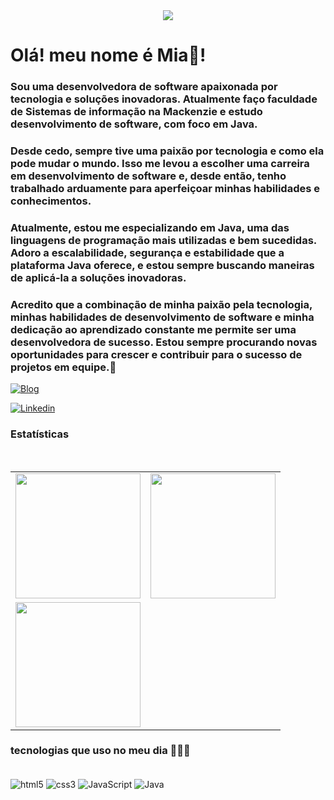 <div align='center'> <img src="https://i.pinimg.com/564x/60/f0/cb/60f0cbe9c0b58e012c5171f509967619.jpg"/></div>



# Olá! meu nome é Mia👋!  
### Sou uma desenvolvedora de software apaixonada por tecnologia e soluções inovadoras. Atualmente faço faculdade de Sistemas de informação na Mackenzie e estudo desenvolvimento de software, com foco em Java.
### Desde cedo, sempre tive uma paixão por tecnologia e como ela pode mudar o mundo. Isso me levou a escolher uma carreira em desenvolvimento de software e, desde então, tenho trabalhado arduamente para aperfeiçoar minhas habilidades e conhecimentos.

### Atualmente, estou me especializando em Java, uma das linguagens de programação mais utilizadas e bem sucedidas. Adoro a escalabilidade, segurança e estabilidade que a plataforma Java oferece, e estou sempre buscando maneiras de aplicá-la a soluções inovadoras.

### Acredito que a combinação de minha paixão pela tecnologia, minhas habilidades de desenvolvimento de software e minha dedicação ao aprendizado constante me permite ser uma desenvolvedora de sucesso. Estou sempre procurando novas oportunidades para crescer e contribuir para o sucesso de projetos em equipe.🐇





[![Blog](https://img.shields.io/website-up-down-green-red/http/monip.org.svg)](portfólio2421342322.000webhostapp.com)

[![Linkedin](https://img.shields.io/badge/LinkedIn-0077B5?style=for-the-badge&logo=linkedin&logoColor=white)](https://teste.com.br)


### Estatísticas

<br>

<table cellpadding="0">
  <tr style="padding: 0">
    <!-- GitHub Stats Card -->  
    <td valign="top"><img height="200" src="https://github-readme-stats.vercel.app/api?username=FindMia2&show_icons=true&include_all_commits=true&count_private=true&theme=onedark&hide_border=true&bg_color=0D1117"/></td>
    <!-- Github Top Languages -->
      <td valign="top"><img height="200" src="https://github-readme-stats.vercel.app/api/top-langs?username=FindMia2&show_icons=true&include_all_commits=true&count_private=true&theme=onedark&hide_border=true&bg_color=0D1117&layout=compact"/></td>
      <tr style="padding: 0">
    <!-- GitHub Stats Card -->  
    <td valign="top"><img height="200" src="https://github-readme-streak-stats.herokuapp.com/?user=FindMia2&theme=onedark&hide_border=true&stroke=0000&background=0D1117&ring=e05397&fire=e05397&currStreakLabel=e05397"/></td>
    <!-- Github Top Languages -->
    
</td>
  </tr>
</table>


### tecnologias que uso no meu dia 👩🏼‍💻

<div style="display: inline_block"> <br/>

<img align="center" alt="html5" src="https://img.shields.io/badge/HTML5-E34F26?style=for-the-badge&logo=html5&logoColor=white"/>
  
<img align="center" alt="css3" src="https://img.shields.io/badge/CSS3-1572B6?style=for-the-badge&logo=css3&logoColor=white"/>
  
<img align="center" alt="JavaScript" src="https://img.shields.io/badge/JavaScript-F7DF1E?style=for-the-badge&logo=javascript&logoColor=black"/>
  
<img align="center" alt="Java" src="https://img.shields.io/badge/Java-ED8B00?style=for-the-badge&logo=java&logoColor=white"/>

</div>

